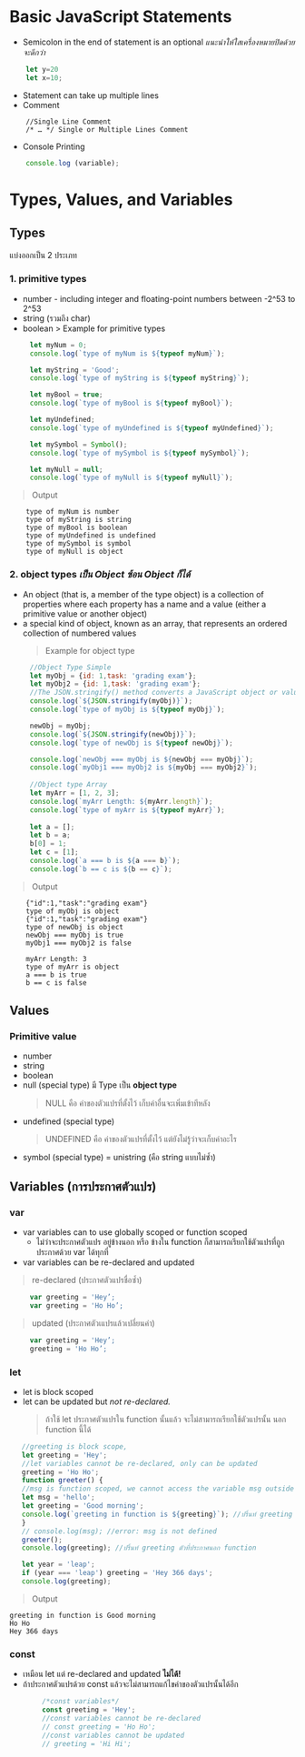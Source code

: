 # Basic JavaScript Statements
* Semicolon in the end of statement is an optional 
    _แนะนำให้ใสเครื่องหมายปิดด้วยจะดีกว่า_
```javascript
    let y=20
    let x=10; 
```
* Statement can take up multiple lines
* Comment
```
    //Single Line Comment
    /* … */ Single or Multiple Lines Comment
```
* Console Printing
```javascript
    console.log (variable);
```
# Types, Values, and Variables
   ## Types
   แบ่งออกเป็น 2 ประเภท
   ### 1. primitive types
   * number - including integer and floating-point numbers between -2^53 to 2^53
   * string (รวมถึง char)
   * boolean 
    > Example for primitive types
   ```javascript
        let myNum = 0;
        console.log(`type of myNum is ${typeof myNum}`);

        let myString = 'Good';
        console.log(`type of myString is ${typeof myString}`);

        let myBool = true;
        console.log(`type of myBool is ${typeof myBool}`);

        let myUndefined;
        console.log(`type of myUndefined is ${typeof myUndefined}`);

        let mySymbol = Symbol();
        console.log(`type of mySymbol is ${typeof mySymbol}`);

        let myNull = null;
        console.log(`type of myNull is ${typeof myNull}`);
  ```
   > Output
                
        type of myNum is number
        type of myString is string
        type of myBool is boolean
        type of myUndefined is undefined
        type of mySymbol is symbol
        type of myNull is object
        
### 2. object types  _เป็น Object ซ้อน Object ก็ได้_
   * An object (that is, a member of the type object) is a collection of properties where each property has a name and a value (either a primitive value or another object)
   * a special kind of object, known as an array, that represents an ordered collection of numbered values
       > Example for object type
   ```JavaScript
        //Object Type Simple
        let myObj = {id: 1,task: 'grading exam'};
        let myObj2 = {id: 1,task: 'grading exam'};
        //The JSON.stringify() method converts a JavaScript object or value to a JSON string
        console.log(`${JSON.stringify(myObj)}`);
        console.log(`type of myObj is ${typeof myObj}`);

        newObj = myObj;
        console.log(`${JSON.stringify(newObj)}`);
        console.log(`type of newObj is ${typeof newObj}`);

        console.log(`newObj === myObj is ${newObj === myObj}`);
        console.log(`myObj1 === myObj2 is ${myObj === myObj2}`);
        
        //Object type Array
        let myArr = [1, 2, 3];
        console.log(`myArr Length: ${myArr.length}`);
        console.log(`type of myArr is ${typeof myArr}`);
        
        let a = [];
        let b = a;
        b[0] = 1;
        let c = [1];
        console.log(`a === b is ${a === b}`);
        console.log(`b == c is ${b == c}`);
  ```
   > Output
  
        {"id":1,"task":"grading exam"}
        type of myObj is object
        {"id":1,"task":"grading exam"}
        type of newObj is object
        newObj === myObj is true
        myObj1 === myObj2 is false
        
        myArr Length: 3
        type of myArr is object
        a === b is true
        b == c is false

## Values
### Primitive value
   * number
   * string
   * boolean
   * null (special type) มี Type เป็น **object type** 
        > NULL คือ ค่าของตัวแปรที่ตั้งไว้ เก็บค่าอื่นจะเพิ่มเข้าทีหลัง
   * undefined (special type) 
        > UNDEFINED คือ ค่าของตัวแปรที่ตั้งไว้ แต่ยังไม่รู้ว่าจะเก็บค่าอะไร
   * symbol (special type) = unistring (คือ string แบบไม่ซ้ำ)
    
## Variables (การประกาศตัวแปร)
### var
* var variables can to use globally scoped or function scoped 
  * ไม่ว่าจะประกาศตัวแปร อยู่ข้างนอก หรือ ข้างใน function ก็สามารถเรียกใช้ตัวแปรที่ถูกประกาศด้วย var ได้ทุกที่
* var variables can be re-declared and updated
> re-declared (ประกาศตัวแปรชื่อซ้ำ)
   ```JavaScript
        var greeting = 'Hey’;
        var greeting = 'Ho Ho’;
   ```
> updated (ประกาศตัวเแปรแล้วเปลี่ยนค่า)
   ```JavaScript
        var greeting = 'Hey’;
        greeting = 'Ho Ho’;
   ```
### let
* let is block scoped
* let can be updated but *not re-declared.*
    > ถ้าใช้ let ประกาศตัวแปรใน function นั้นแล้ว จะไม่สามารถเรียกใช้ตัวแปรนั้น นอก function นี้ได้
```JavaScript
   //greeting is block scope,
   let greeting = 'Hey';
   //let variables cannot be re-declared, only can be updated
   greeting = 'Ho Ho';
   function greeter() {
   //msg is function scoped, we cannot access the variable msg outside of a function
   let msg = 'hello';
   let greeting = 'Good morning';
   console.log(`greeting in function is ${greeting}`); //ปริ้นท์ greeting ตัวที่ประกาศใน function
   }
   // console.log(msg); //error: msg is not defined
   greeter();
   console.log(greeting); //ปริ้นท์ greeting ตัวที่ประกาศนอก function

   let year = 'leap';
   if (year === 'leap') greeting = 'Hey 366 days';
   console.log(greeting);
```
> Output
   ```
   greeting in function is Good morning 
   Ho Ho 
   Hey 366 days
   ```
### const
* เหมือน let แต่ re-declared and updated **ไม่ได้!**
* ถ้าประกาศตัวแปรด้วย const แล้วจะไม่สามารถแก้ไขค่าของตัวแปรนั้นได้อีก
```JavaScript
        /*const variables*/
        const greeting = 'Hey';
        //const variables cannot be re-declared
        // const greeting = 'Ho Ho';
        //const variables cannot be updated
        // greeting = 'Hi Hi';
```
